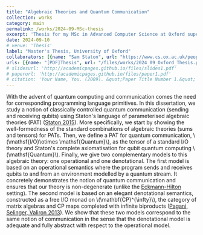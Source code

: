 ```yaml
---
title: "Algebraic Theories and Quantum Communication"
collection: works
category: main
permalink: /works/2024-09-MSc-thesis
excerpt: 'Thesis for my MSc in Advanced Computer Science at Oxford supervised by Sam Staton. This thesis gives an algebraic formulation to classically controlled quantum communication.'
date: 2024-09-10
# venue: 'Thesis'
label: "Master's Thesis, University of Oxford"
collaborators: [{name: "Sam Staton", url: "https://www.cs.ox.ac.uk/people/samuel.staton/main.html"}]
urls: [{name: "[PDF]Thesis", url: "/files/works/2024_09_Oxford_Thesis.pdf"}]
# slidesurl: 'http://academicpages.github.io/files/slides1.pdf'
# paperurl: 'http://academicpages.github.io/files/paper1.pdf'
# citation: 'Your Name, You. (2009). &quot;Paper Title Number 1.&quot; <i>Journal 1</i>. 1(1).'
---
```


With the advent of quantum computing and communication comes the need for corresponding programming language primitives. In this dissertation, we study a notion of classically controlled quantum communication (sending and receiving qubits) using Staton's language of parameterised algebraic theories (PAT) ([Staton 2015](https://www.cs.ox.ac.uk/people/samuel.staton/papers/popl2015.pdf)). More specifically, we start by showing the well-formedness of the standard combinations of algebraic theories (sums and tensors) for PATs. Then, we define a PAT for quantum communication, \\(\mathsf{I/O}\otimes \mathsf{Quantum}\\), as the tensor of a standard I/O theory and Staton's complete axiomatisation for qubit quantum computing \\(\mathsf{Quantum}\\). Finally, we give two complementary models to this algebraic theory: one operational and one denotational. The first model is based on an operational semantics where the program sends and receives qubits to and from an environment modelled by a quantum stream. It concretely demonstrates the notion of quantum communication and ensures that our theory is non-degenerate (unlike the [Eckmann-Hilton](https://en.wikipedia.org/wiki/Eckmann%E2%80%93Hilton_argument) setting). The second model is based on an elegant denotational semantics, constructed as a free I/O monad on \\(\mathbf{CP}^{\infty}\\), the category of matrix algebras and CP maps completed with infinite biproducts ([Pagani, Selinger, Valiron 2013](https://arxiv.org/abs/1311.2290)). We show that these two models correspond to the same notion of communication in the sense that the denotational model is adequate and fully abstract with respect to the operational model. 
